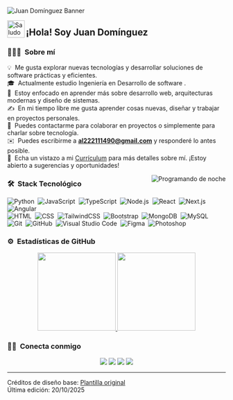 ![Juan Domínguez Banner](https://raw.githubusercontent.com/JuanDODP/JuanDODP/main/assets/banner.jpg)

<img alt="Saludo" src="./assets/Hand%20Wave.gif" width='40' align="left"/><h2>¡Hola! Soy Juan Domínguez</h2>

### 👨🏻‍💻 &nbsp;Sobre mí

💡 &nbsp;Me gusta explorar nuevas tecnologías y desarrollar soluciones de software prácticas y eficientes.\
🎓 &nbsp;Actualmente estudio Ingeniería en Desarrollo de software .\
🌱 &nbsp;Estoy enfocado en aprender más sobre desarrollo web, arquitecturas modernas y diseño de sistemas.\
✍️ &nbsp;En mi tiempo libre me gusta aprender cosas nuevas, diseñar y trabajar en proyectos personales.\
💬 &nbsp;Puedes contactarme para colaborar en proyectos o simplemente para charlar sobre tecnología.\
✉️ &nbsp;Puedes escribirme a **al222111490@gmail.com** y responderé lo antes posible.\
📄 &nbsp;Echa un vistazo a mi [Currículum](https://drive.google.com/file/d/12ACBblNSzFUAM_yZlwKzDCg7yBzufjtO/view?usp=sharing) para más detalles sobre mí. ¡Estoy abierto a sugerencias y oportunidades!

<img alt="Programando de noche" src="https://raw.githubusercontent.com/JuanDODP/JuanDODP/main/assets/Night-Coding.gif" align="right"/>

### 🛠 &nbsp;Stack Tecnológico

![Python](https://img.shields.io/badge/-Python-05122A?style=flat&logo=python)&nbsp;
![JavaScript](https://img.shields.io/badge/-JavaScript-05122A?style=flat&logo=javascript)&nbsp;
![TypeScript](https://img.shields.io/badge/-TypeScript-05122A?style=flat&logo=typescript)&nbsp;
![Node.js](https://img.shields.io/badge/-Node.js-05122A?style=flat&logo=node.js)&nbsp;
![React](https://img.shields.io/badge/-React-05122A?style=flat&logo=react)&nbsp;
![Next.js](https://img.shields.io/badge/-Next.js-05122A?style=flat&logo=next.js)&nbsp;
![Angular](https://img.shields.io/badge/-Angular-05122A?style=flat&logo=angular)\
![HTML](https://img.shields.io/badge/-HTML-05122A?style=flat&logo=HTML5)&nbsp;
![CSS](https://img.shields.io/badge/-CSS-05122A?style=flat&logo=CSS3)&nbsp;
![TailwindCSS](https://img.shields.io/badge/-TailwindCSS-05122A?style=flat&logo=tailwindcss)&nbsp;
![Bootstrap](https://img.shields.io/badge/-Bootstrap-05122A?style=flat&logo=bootstrap)&nbsp;
![MongoDB](https://img.shields.io/badge/-MongoDB-05122A?style=flat&logo=mongodb)&nbsp;
![MySQL](https://img.shields.io/badge/-MySQL-05122A?style=flat&logo=mysql)\
![Git](https://img.shields.io/badge/-Git-05122A?style=flat&logo=git)&nbsp;
![GitHub](https://img.shields.io/badge/-GitHub-05122A?style=flat&logo=github)&nbsp;
![Visual Studio Code](https://img.shields.io/badge/-Visual%20Studio%20Code-05122A?style=flat&logo=visual-studio-code&logoColor=007ACC)&nbsp;
![Figma](https://img.shields.io/badge/-Figma-05122A?style=flat&logo=figma)&nbsp;
![Photoshop](https://img.shields.io/badge/-Photoshop-05122A?style=flat&logo=adobe-photoshop)

### ⚙️ &nbsp;Estadísticas de GitHub

<p align="center">
<a href="https://github.com/JuanDODP">
  <img height="180em" src="https://github-readme-stats.vercel.app/api?username=JuanDODP&show_icons=true&theme=algolia&include_all_commits=true&count_private=true"/>
  <img height="180em" src="https://github-readme-stats.vercel.app/api/top-langs/?username=JuanDODP&layout=compact&langs_count=8&theme=algolia"/>
</a>
</p>

### 🤝🏻 &nbsp;Conecta conmigo

<p align="center">
<a href="https://github.com/JuanDODP"><img src="https://img.shields.io/badge/-JuanDODP-3423A6?style=flat&logo=github&logoColor=white"/></a>
<a href="https://linkedin.com/in/"><img src="https://img.shields.io/badge/-LinkedIn-0077B5?style=flat&logo=Linkedin&logoColor=white"/></a>
<a href="mailto:tu-correo@ejemplo.com"><img src="https://img.shields.io/badge/-Correo%20Electrónico-D14836?style=flat&logo=Gmail&logoColor=white"/></a>
<a href="https://instagram.com/"><img src="https://img.shields.io/badge/-Instagram-E4405F?style=flat&logo=Instagram&logoColor=white"/></a>
</p>

-----

Créditos de diseño base: [Plantilla original](https://github.com/AVS1508)  
Última edición: 20/10/2025
